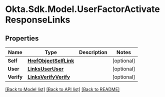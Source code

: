 # Okta.Sdk.Model.UserFactorActivateResponseLinks

## Properties

Name | Type | Description | Notes
------------ | ------------- | ------------- | -------------
**Self** | [**HrefObjectSelfLink**](HrefObjectSelfLink.md) |  | [optional] 
**User** | [**LinksUserUser**](LinksUserUser.md) |  | [optional] 
**Verify** | [**LinksVerifyVerify**](LinksVerifyVerify.md) |  | [optional] 

[[Back to Model list]](../README.md#documentation-for-models) [[Back to API list]](../README.md#documentation-for-api-endpoints) [[Back to README]](../README.md)


